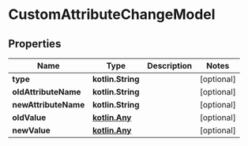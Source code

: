 
# CustomAttributeChangeModel

## Properties
| Name | Type | Description | Notes |
| ------------ | ------------- | ------------- | ------------- |
| **type** | **kotlin.String** |  |  [optional] |
| **oldAttributeName** | **kotlin.String** |  |  [optional] |
| **newAttributeName** | **kotlin.String** |  |  [optional] |
| **oldValue** | [**kotlin.Any**](.md) |  |  [optional] |
| **newValue** | [**kotlin.Any**](.md) |  |  [optional] |



